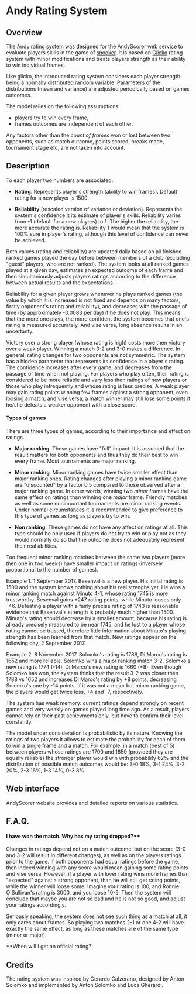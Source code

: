 # Andy Rating System

## Overview

The Andy rating system was designed for the [AndyScorer](http://snooker.andyscorer.org) web service to evaluate players skills in the game of [snooker](en.wikipedia.org/wiki/Snooker). 
It is based on [Glicko](http://www.glicko.net/glicko.html) rating system with minor modifications and treats players strength as their ability to win individual frames.

Like glicko, the introduced rating system considers each player strength being a [normally distributed random variable](en.wikipedia.org/wiki/Normal_distribution). 
Parameters of the distributions (mean and variance) are adjusted periodically based on games outcomes.

The model relies on the following assumptions:
* players try to win every frame,
* frames outcomes are independent of each other.

Any factors other than the *count of frames* won or lost between two opponents, such as match outcome, points scored, breaks made, tournament stage etc, are not taken into account.

## Description

To each player two numbers are associated:

* **Rating**.
Represents player's strength (ability to win frames).
Default rating for a new player is 1500.

* **Reliability** (rescaled version of variance or deviation).
Represents the system's confidence it its estimate of player's skills. 
Reliability varies from -1 (default for a new players) to 1. 
The higher the reliability, the more accurate the rating is. 
Reliability 1 would mean that the system is 100% sure in player's rating, although this level of confidence can never be achieved.

Both values (rating and reliability) are updated daily based on all finished ranked games played the day before between members of a club (excluding "guest" players, who are not ranked).
The system looks at all ranked games played at a given day, estimates an expected outcome of each frame and then simultaniously adjusts players ratings according to the difference between actual results and the expectations.

Reliability for a given player grows whenever he plays ranked games (the value by which it is increased is not fixed and depends on many factors, firstly opponent's rating and reliability), and decreases with the passage of time (by approximately -0.0083 per day) if he does not play.
This means that the more one plays, the more confident the system becomes that one's rating is measured accurately.
And vise versa, long absence results in an uncertanty.

Victory over a strong player (whose rating is high) costs more then victory over a weak player. Winning a match 3-2 and 3-0 makes a difference.
In general, rating changes for two opponents are not symmetric. The system has a hidden parameter that represents its confidence in a player's rating. The confidence increases after every game, and decreases from the passage of time when not playing. For players who play often, their rating is considered to be more reliable and vary less then ratings of new players or those who play infrequently and whose rating is less precise.
A weak player may gain rating points winning few frames against a strong opponent, even loosing a match, and vise versa, a match winner may still lose some points if he/she defeats a weaker opponent with a close score.


#### Types of games

There are three types of games, according to their importance and effect on ratings.

* **Major ranking**. 
These games have "full" impact. 
It is assumed that the result matters for both opponents and thus they do their best to win every frame. 
Most tournaments are major ranking.

* **Minor ranking**. 
Minor ranking games have twice smaller effect than major ranking ones. 
Rating changes after playing a minor ranking game are "discounted" by a factor 0.5 compared to those observed after a major ranking game. 
In other words, winning two *minor* frames have the same effect on ratings than winning one *major* frame.
Friendly matches as well as some nonimportant tournaments are minor ranking events. 
Under normal circumstances it is recommended to give preference to this type of games as long as players try to win.

* **Non ranking**. 
These games do not have any affect on ratings at all. 
This type should be only used if players do not try to win or play not as they would normally do so that the outcome does not adequately represent their real abilities.

Too frequent minor ranking matches between the same two players (more then one in two weeks) have smaller impact on ratings (inversely proportional to the number of games).

Example 1. 1 September 2017. Besenval is a new player. His initial rating is 1500 and the system knows nothing about his real strenghs yet. He wins a minor ranking match against Minuto 4-1, whose rating 1745 is more trustworthy. Besenval gains +247 rating points, while Minuto looses only -46. Defeating a player with a fairly precise rating of 1743 is reasonable evidence that Basenval's strength is probably much higher than 1500. Minuto's rating should decrease by a smaller amount, because his rating is already precisely measured to be near 1745, and he lost to a player whose rating cannot be trusted, therefore little information about Minuto's playing strength has been learned from that match. New ratings appear on the following day, 2 September 2017.

Example 2. 8 November 2017. Solomko's rating is 1788, Di Marco's rating is 1652 and more reliable. Solomko wins a major ranking match 3-2. Solomko's new rating is 1774 (-14), Di Marco's new rating is 1660 (+8). Even though Solomko has won, the system thinks that the result 3-2 was closer then 1788 vs 1652 and increases Di Marco's rating by +8 points, decreasing Solomko's one by -14 points. If it was not a major but minor ranking game, the players would get twice less, +4 and -7, respectively.


The system has weak memory: current ratings depend strongly on recent games and very weakly on games played long time ago. As a result, players cannot rely on their past achievments only, but have to confirm their level constantly.

The model under consideration is probabilistic by its nature. Knowing the ratings of two players it allows to estimate the probability for each of them to win a single frame and a match. For example, in a match (best of 5) between players whose ratings are 1700 and 1650 (provided they are equally reliable) the stronger player would win with probability 62% and the distribution of possible match outcomes would be: 3-0 18%, 3-1 24%, 3-2 20%, 2-3 16%, 1-3 14%, 0-3 8%.


## Web interface

AndyScorer website provides and detailed reports on various statistics.


## F.A.Q.

#### I have won the match. Why has my rating dropped?**

Changes in ratings depend not on a match outcome, but on the score (3-0 and 3-2 will result in different changes), as well as on the players ratings prior to the game. If both opponents had equal ratings before the game, then indeed winning with any score would mean gaining some rating points and vise versa. However, if a player with lover rating wins more frames than "expected" against a strong opponent, than he will still get rating points, while the winner will loose some.
Imagine your rating is 100, and Ronnie O'Sullivan's rating is 3000, and you loose 10-9. Then the system will conclude that maybe you are not so bad and he is not so good, and adjust your ratings accordingly.

Seriously speaking, the system does not see such thing as a match at all, it only cares about frames. So playing two matches 2-1 or one 4-2 will have exactly the same effect, as long as these matches are of the same type (minor or major).

**When will I get an official rating?




## Credits
The rating system was inspired by Gerardo Calzerano, designed by Anton Solomko and implemented by Anton Solomko and Luca Gherardi.
